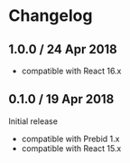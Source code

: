 # Changelog

## 1.0.0 / 24 Apr 2018

* compatible with React 16.x

## 0.1.0 / 19 Apr 2018

Initial release
* compatible with Prebid 1.x
* compatible with React 15.x

